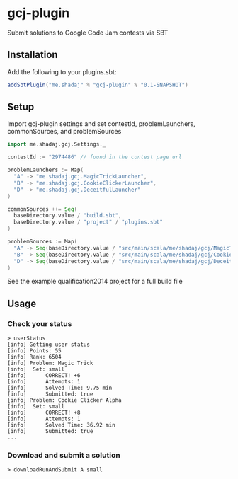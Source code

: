 # gcj-plugin
Submit solutions to Google Code Jam contests via SBT

## Installation
Add the following to your plugins.sbt:

```scala
addSbtPlugin("me.shadaj" % "gcj-plugin" % "0.1-SNAPSHOT")
```

## Setup
Import gcj-plugin settings and set contestId, problemLaunchers, commonSources, and problemSources
```scala
import me.shadaj.gcj.Settings._

contestId := "2974486" // found in the contest page url

problemLaunchers := Map(
  "A" -> "me.shadaj.gcj.MagicTrickLauncher",
  "B" -> "me.shadaj.gcj.CookieClickerLauncher",
  "D" -> "me.shadaj.gcj.DeceitfulLauncher"
)

commonSources ++= Seq(
  baseDirectory.value / "build.sbt",
  baseDirectory.value / "project" / "plugins.sbt"
)

problemSources := Map(
  "A" -> Seq(baseDirectory.value / "src/main/scala/me/shadaj/gcj/MagicTrick.scala"),
  "B" -> Seq(baseDirectory.value / "src/main/scala/me/shadaj/gcj/CookieClicker.scala"),
  "D" -> Seq(baseDirectory.value / "src/main/scala/me/shadaj/gcj/DeceitfulWar.scala")
)
```

See the example qualification2014 project for a full build file

## Usage
### Check your status
```
> userStatus
[info] Getting user status
[info] Points: 55
[info] Rank: 6504
[info] Problem: Magic Trick
[info] 	Set: small
[info] 		CORRECT! +6
[info] 		Attempts: 1
[info] 		Solved Time: 9.75 min
[info] 		Submitted: true
[info] Problem: Cookie Clicker Alpha
[info] 	Set: small
[info] 		CORRECT! +8
[info] 		Attempts: 1
[info] 		Solved Time: 36.92 min
[info] 		Submitted: true
...
```

### Download and submit a solution

```
> downloadRunAndSubmit A small
```

